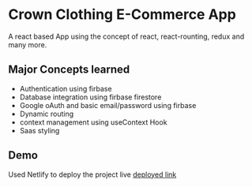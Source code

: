 # Crown Clothing E-Commerce App

A react based App using the concept of react, react-rounting, redux and many more.

## Major Concepts learned

- Authentication using firbase
- Database integration using firbase firestore
- Google oAuth and basic email/password using firbase
- Dynamic routing
- context management using useContext Hook
- Saas styling

## Demo

Used Netlify to deploy the project live
[deployed link](https://statuesque-gecko-bbb028.netlify.app/)
